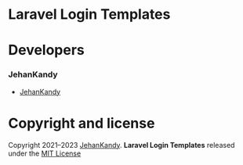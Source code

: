 # Laravel Login Templates

# Developers 

### JehanKandy

- [JehanKandy](https://github.com/JehanKandy)

# Copyright and license

Copyright 2021–2023 [JehanKandy](https://github.com/JehanKandy). <b>Laravel Login Templates</b> released under the [MIT License](https://github.com/JehanKandy/Login-Template-For-Laravel-/blob/master/LICENSE)